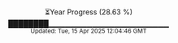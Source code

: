 <p align="center">
⏳Year Progress (28.63 %)<br>
████████▁▁▁▁▁▁▁▁▁▁▁▁▁▁▁▁▁▁▁▁▁▁ <br>
<sub>Updated: Tue, 15 Apr 2025 12:04:46 GMT</sub>
</p>

